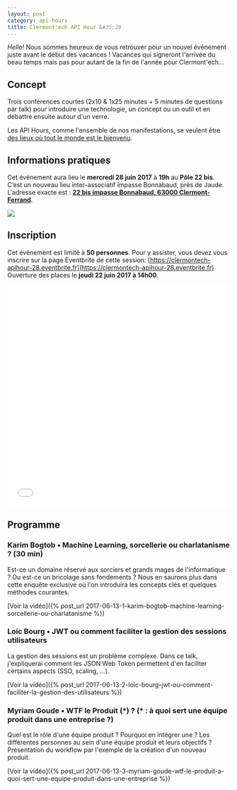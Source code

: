 ```yaml
---
layout: post
category: api-hours
title: Clermont'ech API Hour &#35;28
---
```


_Hello!_ Nous sommes heureux de vous retrouver pour un nouvel événement juste
avant le début des vacances ! Vacances qui signeront l'arrivée du beau temps
mais pas pour autant de la fin de l'année pour Clermont'ech...

## Concept

Trois conférences courtes (2x10 & 1x25 minutes + 5 minutes de questions par talk)
pour introduire une technologie, un concept ou un outil et en débattre ensuite
autour d'un verre.

Les API Hours, comme l'ensemble de nos manifestations, se veulent être [des
lieux où tout le monde est le bienvenu](/code-of-conduct.html).


## Informations pratiques

Cet événement aura lieu le **mercredi 28 juin 2017** à **19h** au **Pôle 22 bis**.  C’est un nouveau lieu
inter-associatif impasse Bonnabaud, près de Jaude.  L'adresse exacte est : [**22 bis impasse Bonnabaud, 63000 Clermont-Ferrand**](https://goo.gl/maps/KRs8ibVn6nu).

[![](http://maps.googleapis.com/maps/api/staticmap?center=22+Impasse+Bonnabaud%2C+63000+Clermont-Ferrand&size=600x400&sensor=false&markers=color:red%7C45.775138,3.078713)](https://goo.gl/maps/KRs8ibVn6nu)

## Inscription

Cet événement est limité à **50 personnes**.  Pour y assister, vous devez vous
inscrire sur la page Eventbrite de cette session: [https://clermontech-apihour-28.eventbrite.fr](https://clermontech-apihour-28.eventbrite.fr)
Ouverture des places le **jeudi 22 juin 2017 à 14h00**.

<iframe src="//eventbrite.fr/tickets-external?eid=35372224275&ref=etckt" frameborder="0" height="500" width="100%" vspace="0" hspace="0" marginheight="5" marginwidth="5" scrolling="auto" allowtransparency="true"></iframe>


## Programme

### Karim Bogtob • Machine Learning, sorcellerie ou charlatanisme ? (30 min)

Est-ce un domaine réservé aux sorciers et grands mages de l'informatique ? Ou est-ce un bricolage sans fondements ? Nous en saurons plus dans cette enquête exclusive où l'on introduira les concepts clés et quelques méthodes courantes.

[Voir la vidéo]({% post_url 2017-06-13-1-karim-bogtob-machine-learning-sorcellerie-ou-charlatanisme %})

### Loic Bourg • JWT ou comment faciliter la gestion des sessions utilisateurs

La gestion des sessions est un problème complexe. Dans ce talk, j'expliquerai
comment les JSON Web Token permettent d'en faciliter certains aspects (SSO, scaling, ...).

[Voir la vidéo]({% post_url 2017-06-13-2-loic-bourg-jwt-ou-comment-faciliter-la-gestion-des-utilisateurs %})

### Myriam Goude • WTF le Produit (\*) ? (\* : à quoi sert une équipe produit dans une entreprise ?)

Quel est le rôle d'une équipe produit ? Pourquoi en intégrer une ? Les différentes personnes au sein d'une équipe produit et leurs objectifs ? Présentation du workflow par l'exemple de la création d'un nouveau produit.

[Voir la vidéo]({% post_url 2017-06-13-3-myriam-goude-wtf-le-produit-a-quoi-sert-une-equipe-produit-dans-une-entreprise %})

